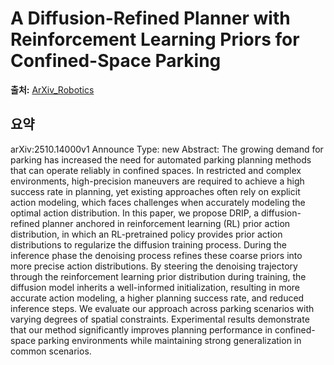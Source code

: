 # A Diffusion-Refined Planner with Reinforcement Learning Priors for Confined-Space Parking

**출처:** [ArXiv_Robotics](https://arxiv.org/abs/2510.14000)

## 요약
arXiv:2510.14000v1 Announce Type: new
Abstract: The growing demand for parking has increased the need for automated parking planning methods that can operate reliably in confined spaces. In restricted and complex environments, high-precision maneuvers are required to achieve a high success rate in planning, yet existing approaches often rely on explicit action modeling, which faces challenges when accurately modeling the optimal action distribution. In this paper, we propose DRIP, a diffusion-refined planner anchored in reinforcement learning (RL) prior action distribution, in which an RL-pretrained policy provides prior action distributions to regularize the diffusion training process. During the inference phase the denoising process refines these coarse priors into more precise action distributions. By steering the denoising trajectory through the reinforcement learning prior distribution during training, the diffusion model inherits a well-informed initialization, resulting in more accurate action modeling, a higher planning success rate, and reduced inference steps. We evaluate our approach across parking scenarios with varying degrees of spatial constraints. Experimental results demonstrate that our method significantly improves planning performance in confined-space parking environments while maintaining strong generalization in common scenarios.

